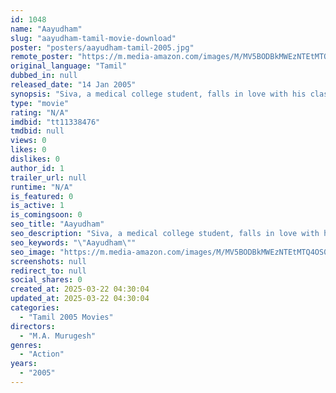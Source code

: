 ```yaml
---
id: 1048
name: "Aayudham"
slug: "aayudham-tamil-movie-download"
poster: "posters/aayudham-tamil-2005.jpg"
remote_poster: "https://m.media-amazon.com/images/M/MV5BODBkMWEzNTEtMTQ4OS00YzM0LTlkOWUtNmEyYTkxZDk2ZTk2XkEyXkFqcGdeQXVyMTEzNzg0Mjkx._V1_SX300.jpg"
original_language: "Tamil"
dubbed_in: null
released_date: "14 Jan 2005"
synopsis: "Siva, a medical college student, falls in love with his classmate Mahalakshmi. Trouble begins when he fights against a gangster who also falls in love with Mahalakshmi."
type: "movie"
rating: "N/A"
imdbid: "tt11338476"
tmdbid: null
views: 0
likes: 0
dislikes: 0
author_id: 1
trailer_url: null
runtime: "N/A"
is_featured: 0
is_active: 1
is_comingsoon: 0
seo_title: "Aayudham"
seo_description: "Siva, a medical college student, falls in love with his classmate Mahalakshmi. Trouble begins when he fights against a gangster who also falls in love with Mahalakshmi."
seo_keywords: "\"Aayudham\""
seo_image: "https://m.media-amazon.com/images/M/MV5BODBkMWEzNTEtMTQ4OS00YzM0LTlkOWUtNmEyYTkxZDk2ZTk2XkEyXkFqcGdeQXVyMTEzNzg0Mjkx._V1_SX300.jpg"
screenshots: null
redirect_to: null
social_shares: 0
created_at: 2025-03-22 04:30:04
updated_at: 2025-03-22 04:30:04
categories:
  - "Tamil 2005 Movies"
directors:
  - "M.A. Murugesh"
genres:
  - "Action"
years:
  - "2005"
---
```

